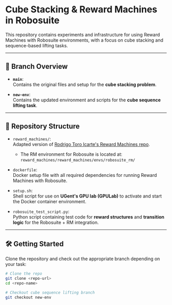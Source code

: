 # Cube Stacking & Reward Machines in Robosuite

This repository contains experiments and infrastructure for using Reward Machines with Robosuite environments, with a focus on cube stacking and sequence-based lifting tasks.

---

## 🔀 Branch Overview

- **`main`**:  
  Contains the original files and setup for the **cube stacking problem**.

- **`new-env`**:  
  Contains the updated environment and scripts for the **cube sequence lifting task**.

---

## 📁 Repository Structure

- `reward_machines/`:  
  Adapted version of [Rodrigo Toro Icarte's Reward Machines repo](https://github.com/RodrigoToroIcarte/reward_machines).  
  - The RM environment for Robosuite is located at:  
    `reward_machines/reward_machines/envs/robosuite_rm/`

- `dockerfile`:  
  Docker setup file with all required dependencies for running Reward Machines with Robosuite.

- `setup.sh`:  
  Shell script for use on **UGent's GPU lab (GPULab)** to activate and start the Docker container environment.

- `robosuite_test_script.py`:  
  Python script containing test code for **reward structures** and **transition logic** for the Robosuite + RM integration.

---

## 🛠️ Getting Started

Clone the repository and check out the appropriate branch depending on your task:

```bash
# Clone the repo
git clone <repo-url>
cd <repo-name>

# Checkout cube sequence lifting branch
git checkout new-env
